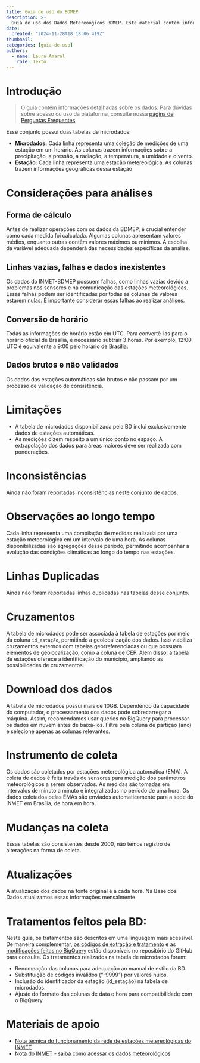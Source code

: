 ```yaml
---
title: Guia de uso do BDMEP
description: >-
  Guia de uso dos Dados Metereoógicos BDMEP. Este material contém informações sobre as variáveis mais importantes, perguntas frequentes e exemplos de uso do conjunto
date:
  created: "2024-11-28T18:18:06.419Z"
thumbnail: 
categories: [guia-de-uso]
authors:
  - name: Laura Amaral
    role: Texto
---
```


# Introdução

> O guia contém informações detalhadas sobre os dados. Para dúvidas sobre acesso ou uso da plataforma, consulte nossa [página de Perguntas Frequentes](/faq).

Esse conjunto possui duas tabelas de microdados:  
- **Microdados:** Cada linha representa uma coleção de medições de uma estação em um horário. As colunas trazem informações sobre a precipitação, a pressão, a radiação, a temperatura, a umidade e o vento.  
- **Estação:** Cada linha representa uma estação metereológica. As colunas trazem informações geográficas dessa estação

# Considerações para análises

## Forma de cálculo
Antes de realizar operações com os dados da BDMEP, é crucial entender como cada medida foi calculada. Algumas colunas apresentam valores médios, enquanto outras contêm valores máximos ou mínimos. A escolha da variável adequada dependerá das necessidades específicas da análise.

## Linhas vazias, falhas e dados inexistentes
Os dados do INMET-BDMEP possuem falhas, como linhas vazias devido a problemas nos sensores e na comunicação das estações meteorológicas. Essas falhas podem ser identificadas por todas as colunas de valores estarem nulas. É importante considerar essas falhas ao realizar análises.

## Conversão de horário
Todas as informações de horário estão em UTC. Para convertê-las para o horário oficial de Brasília, é necessário subtrair 3 horas. Por exemplo, 12:00 UTC é equivalente a 9:00 pelo horário de Brasília.

## Dados brutos e não validados
Os dados das estações automáticas são brutos e não passam por um processo de validação de consistência.

# Limitações
* A tabela de microdados disponibilizada pela BD inclui exclusivamente dados de estações automáticas.
* As medições dizem respeito a um único ponto no espaço. A extrapolação dos dados para áreas maiores deve ser realizada com ponderações.

# Inconsistências
Ainda não foram reportadas inconsistências neste conjunto de dados.

# Observações ao longo tempo
Cada linha representa uma compilação de medidas realizada por uma estação meteorológica em um intervalo de uma hora. As colunas disponibilizadas são agregações desse período, permitindo acompanhar a evolução das condições climáticas ao longo do tempo nas estações.

# Linhas Duplicadas
Ainda não foram reportadas linhas duplicadas nas tabelas desse conjunto. 

# Cruzamentos
A tabela de microdados pode ser associada à tabela de estações por meio da coluna `id_estação`, permitindo a geolocalização dos dados. Isso viabiliza cruzamentos externos com tabelas georreferenciadas ou que possuam elementos de geolocalização, como a coluna de CEP. Além disso, a tabela de estações oferece a identificação do município, ampliando as possibilidades de cruzamentos.

# Download dos dados
A tabela de microdados possui mais de 10GB. Dependendo da capacidade do computador, o processamento dos dados pode sobrecarregar a máquina. Assim, recomendamos usar queries no BigQuery para processar os dados em nuvem antes de baixá-los. Filtre pela coluna de partição (ano) e selecione apenas as colunas relevantes.

# Instrumento de coleta
Os dados são coletados por estações metereológica automática (EMA). A coleta de dados é feita través de sensores para medição dos parâmetros meteorológicos a serem observados. As medidas são tomadas em intervalos de minuto a minuto e integralizadas no período de uma hora. Os dados coletados pelas EMAs são enviados automaticamente para a sede do INMET em Brasília, de hora em hora.

# Mudanças na coleta
Essas tabelas são consistentes desde 2000, não temos registro de alterações na forma de coleta.

# Atualizações
A atualização dos dados na fonte original é a cada hora. Na Base dos Dados atualizamos essas informações mensalmente

# Tratamentos feitos pela BD:
Neste guia, os tratamentos são descritos em uma linguagem mais acessível. De maneira complementar, [os códigos de extração e tratamento](https://github.com/basedosdados/pipelines/blob/main/pipelines/datasets/br_inmet_bdmep/flows.py) e as [modificações feitas no BigQuery](https://github.com/basedosdados/queries-basedosdados/blob/main/models/br_inmet_bdmep/br_inmet_bdmep__microdados.sql) estão disponíveis no repositório do GitHub para consulta.
Os tratamentos realizados na tabela de microdados foram:
* Renomeação das colunas para adequação ao manual de estilo da BD.
* Substituição de códigos inválidos (“-9999”) por valores nulos.
* Inclusão do identificador da estação (id_estação) na tabela de microdados.
* Ajuste do formato das colunas de data e hora para compatibilidade com o BigQuery.

# Materiais de apoio
* [Nota técnica do funcionamento da rede de estações metereológicas do INMET](http://www.cemtec.ms.gov.br/wp-content/uploads/2019/02/Nota_Tecnica-Rede_estacoes_INMET.pdf) 
* [Nota do INMET - saiba como acessar os dados meteorológicos](https://portal.inmet.gov.br/noticias/saiba-como-acessar-os-dados-meteorol%C3%B3gicos-dispon%C3%ADveis-no-site-do-inmet?utm_source=chatgpt.com)
